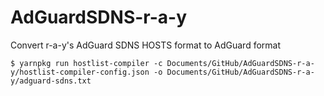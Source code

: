 # AdGuardSDNS-r-a-y
Convert r-a-y's AdGuard SDNS HOSTS format to AdGuard format

    $ yarnpkg run hostlist-compiler -c Documents/GitHub/AdGuardSDNS-r-a-y/hostlist-compiler-config.json -o Documents/GitHub/AdGuardSDNS-r-a-y/adguard-sdns.txt

